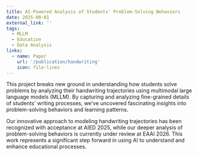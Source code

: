 ```yaml
---
title: AI-Powered Analysis of Students' Problem-Solving Behaviors
date: 2025-08-01
external_link: ''
tags:
  - MLLM
  - Education
  - Data Analysis
links:
  - name: Paper
    url: '/publication/handwriting'
    icon: file-lines
---
```


This project breaks new ground in understanding how students solve problems by analyzing their handwriting trajectories using multimodal large language models (MLLM). By capturing and analyzing fine-grained details of students' writing processes, we've uncovered fascinating insights into problem-solving behaviors and learning patterns.

Our innovative approach to modeling handwriting trajectories has been recognized with acceptance at AIED 2025, while our deeper analysis of problem-solving behaviors is currently under review at EAAI 2026. This work represents a significant step forward in using AI to understand and enhance educational processes.

<!--more-->